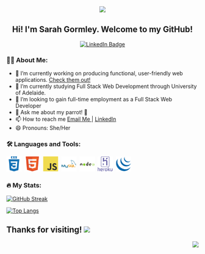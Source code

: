 
<div id="header" align="center">
  <img src="https://media.giphy.com/media/l41lVwqgLWHbGRyFO/giphy.gif" width="100"/>
</div>

## <div id="intro" align="center"> Hi! I'm Sarah Gormley.   Welcome to my GitHub! </div>

<div id="badges" align="center">
  <a href="https://www.linkedin.com/in/sarah-gormley-511451231/">
    <img src="https://img.shields.io/badge/LinkedIn-blue?style=for-the-badge&logo=linkedin&logoColor=white" alt="LinkedIn Badge"/>
  </a>
</div>

### :woman_technologist: About Me: 
- 🔭 I’m currently working on producing functional, user-friendly web applications. <a href="https://github.com/sarahgormley?tab=repositories">Check them out!</a>
- 🌱 I’m currently studying Full Stack Web Development through University of Adelaide.
- 👯 I’m looking to gain full-time employment as a Full Stack Web Developer
- 💬 Ask me about my parrot! :parrot:
- 📫 How to reach me <a href="mailto:sarah.gormley39@gmail,com?Subject=Hello"> Email Me </a> |  <a href="https://www.linkedin.com/in/sarah-gormley/">LinkedIn</a> 
- 😄 Pronouns: She/Her

### :hammer_and_wrench: Languages and Tools:
<div>
  <img src="https://github.com/devicons/devicon/blob/master/icons/css3/css3-plain-wordmark.svg"  title="CSS3" alt="CSS" width="40" height="40"/>&nbsp;
  <img src="https://github.com/devicons/devicon/blob/master/icons/html5/html5-original.svg" title="HTML5" alt="HTML" width="40" height="40"/>&nbsp;
  <img src="https://github.com/devicons/devicon/blob/master/icons/javascript/javascript-original.svg" title="JavaScript" alt="JavaScript" width="40" height="40"/>&nbsp;
  <img src="https://github.com/devicons/devicon/blob/master/icons/mysql/mysql-original-wordmark.svg" title="MySQL"  alt="MySQL" width="40" height="40"/>&nbsp;
  <img src="https://github.com/devicons/devicon/blob/master/icons/nodejs/nodejs-original-wordmark.svg" title="NodeJS" alt="NodeJS" width="40" height="40"/>&nbsp;
    <img src="https://github.com/devicons/devicon/blob/master/icons/heroku/heroku-original-wordmark.svg" title="Heroku" alt="Heroku" width="40" height="40"/>&nbsp;
      <img src="https://github.com/devicons/devicon/blob/master/icons/jquery/jquery-original.svg" title="JQuery" alt="JQuery" width="40" height="40"/>&nbsp;
</div>

### :fire: My Stats:

[![GitHub Streak](http://github-readme-streak-stats.herokuapp.com?user=sarahgormley&theme=dark&hide_border=true&date_format=M%20j%5B%2C%20Y%5D)](https://git.io/streak-stats)

[![Top Langs](https://github-readme-stats.vercel.app/api/top-langs/?username=sarahgormley&layout=compact&theme=vision-friendly-dark)](https://github.com/anuraghazra/github-readme-stats)

## Thanks for visiting! <img src="https://media.giphy.com/media/hvRJCLFzcasrR4ia7z/giphy.gif" width="30"/>

<div align="right">
  <img src="https://media.giphy.com/media/8BlEa9XDwxOwdB6mKW/giphy.gif" width="150"/>
</div>


